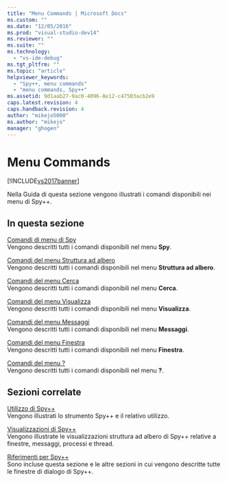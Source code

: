 ```yaml
---
title: "Menu Commands | Microsoft Docs"
ms.custom: ""
ms.date: "12/05/2016"
ms.prod: "visual-studio-dev14"
ms.reviewer: ""
ms.suite: ""
ms.technology: 
  - "vs-ide-debug"
ms.tgt_pltfrm: ""
ms.topic: "article"
helpviewer_keywords: 
  - "Spy++, menu commands"
  - "menu commands, Spy++"
ms.assetid: 9d1aab27-9ac0-4096-8e12-c47503acb2e9
caps.latest.revision: 4
caps.handback.revision: 4
author: "mikejo5000"
ms.author: "mikejo"
manager: "ghogen"
---
```

# Menu Commands
[!INCLUDE[vs2017banner](../code-quality/includes/vs2017banner.md)]

Nella Guida di questa sezione vengono illustrati i comandi disponibili nei menu di Spy\+\+.  
  
## In questa sezione  
 [Comandi di menu di Spy](../debugger/spy-menu-commands.md)  
 Vengono descritti tutti i comandi disponibili nel menu **Spy**.  
  
 [Comandi del menu Struttura ad albero](../debugger/tree-menu-commands.md)  
 Vengono descritti tutti i comandi disponibili nel menu **Struttura ad albero**.  
  
 [Comandi del menu Cerca](../debugger/search-menu-commands.md)  
 Vengono descritti tutti i comandi disponibili nel menu **Cerca**.  
  
 [Comandi del menu Visualizza](../debugger/view-menu-commands.md)  
 Vengono descritti tutti i comandi disponibili nel menu **Visualizza**.  
  
 [Comandi del menu Messaggi](../debugger/messages-menu-commands.md)  
 Vengono descritti tutti i comandi disponibili nel menu **Messaggi**.  
  
 [Comandi del menu Finestra](../debugger/window-menu-commands.md)  
 Vengono descritti tutti i comandi disponibili nel menu **Finestra**.  
  
 [Comandi del menu ?](../debugger/help-menu-commands.md)  
 Vengono descritti tutti i comandi disponibili nel menu **?**.  
  
## Sezioni correlate  
 [Utilizzo di Spy\+\+](../debugger/using-spy-increment.md)  
 Vengono illustrati lo strumento Spy\+\+ e il relativo utilizzo.  
  
 [Visualizzazioni di Spy\+\+](../debugger/spy-increment-views.md)  
 Vengono illustrate le visualizzazioni struttura ad albero di Spy\+\+ relative a finestre, messaggi, processi e thread.  
  
 [Riferimenti per Spy\+\+](../debugger/spy-increment-reference.md)  
 Sono incluse questa sezione e le altre sezioni in cui vengono descritte tutte le finestre di dialogo di Spy\+\+.